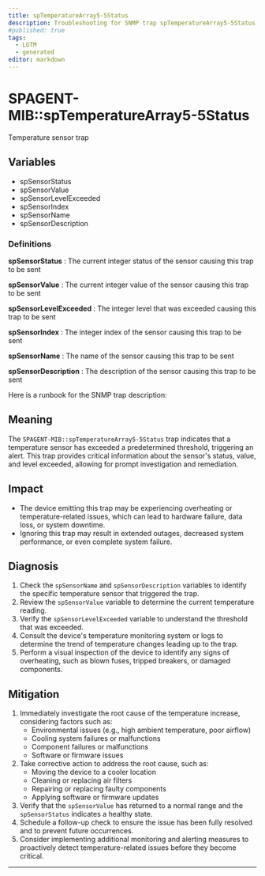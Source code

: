 ```yaml
---
title: spTemperatureArray5-5Status
description: Troubleshooting for SNMP trap spTemperatureArray5-5Status
#published: true
tags:
  - LGTM
  - generated
editor: markdown
---
```


# SPAGENT-MIB::spTemperatureArray5-5Status 

Temperature sensor trap 


## Variables


  - spSensorStatus
  - spSensorValue
  - spSensorLevelExceeded
  - spSensorIndex
  - spSensorName
  - spSensorDescription 

### Definitions 


**spSensorStatus** 
: The current integer status of the sensor causing this trap to be sent 

**spSensorValue** 
: The current integer value of the sensor causing this trap to be sent 

**spSensorLevelExceeded** 
: The integer level that was exceeded causing this trap to be sent 

**spSensorIndex** 
: The integer index of the sensor causing this trap to be sent 

**spSensorName** 
: The name of the sensor causing this trap to be sent 

**spSensorDescription** 
: The description of the sensor causing this trap to be sent 


Here is a runbook for the SNMP trap description:

## Meaning

The `SPAGENT-MIB::spTemperatureArray5-5Status` trap indicates that a temperature sensor has exceeded a predetermined threshold, triggering an alert. This trap provides critical information about the sensor's status, value, and level exceeded, allowing for prompt investigation and remediation.

## Impact

* The device emitting this trap may be experiencing overheating or temperature-related issues, which can lead to hardware failure, data loss, or system downtime.
* Ignoring this trap may result in extended outages, decreased system performance, or even complete system failure.

## Diagnosis

1. Check the `spSensorName` and `spSensorDescription` variables to identify the specific temperature sensor that triggered the trap.
2. Review the `spSensorValue` variable to determine the current temperature reading.
3. Verify the `spSensorLevelExceeded` variable to understand the threshold that was exceeded.
4. Consult the device's temperature monitoring system or logs to determine the trend of temperature changes leading up to the trap.
5. Perform a visual inspection of the device to identify any signs of overheating, such as blown fuses, tripped breakers, or damaged components.

## Mitigation

1. Immediately investigate the root cause of the temperature increase, considering factors such as:
	* Environmental issues (e.g., high ambient temperature, poor airflow)
	* Cooling system failures or malfunctions
	* Component failures or malfunctions
	* Software or firmware issues
2. Take corrective action to address the root cause, such as:
	* Moving the device to a cooler location
	* Cleaning or replacing air filters
	* Repairing or replacing faulty components
	* Applying software or firmware updates
3. Verify that the `spSensorValue` has returned to a normal range and the `spSensorStatus` indicates a healthy state.
4. Schedule a follow-up check to ensure the issue has been fully resolved and to prevent future occurrences.
5. Consider implementing additional monitoring and alerting measures to proactively detect temperature-related issues before they become critical.
---





